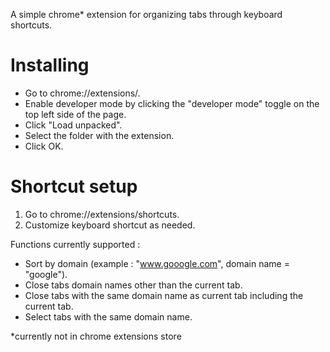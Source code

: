 
A simple chrome* extension for organizing tabs through keyboard shortcuts.

# Installing

- Go to chrome://extensions/.
- Enable developer mode by clicking the "developer mode" toggle on the top left side of the page.
- Click "Load unpacked".
- Select the folder with the extension.
- Click OK.



# Shortcut setup

1.  Go to chrome://extensions/shortcuts.
2.  Customize keyboard shortcut as needed.

Functions currently supported :

- Sort by domain (example : "www.gooogle.com", domain name = "google").
- Close tabs domain names other than the current tab.
- Close tabs with the same domain name as current tab including the current tab.
- Select tabs with the same domain name.


*currently not in chrome extensions store
